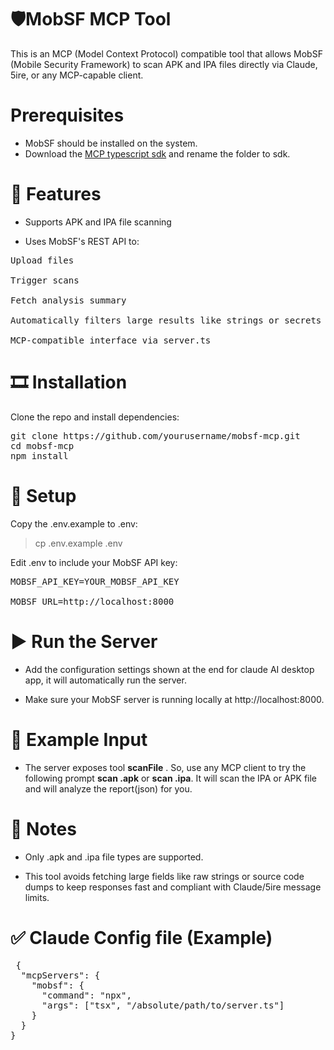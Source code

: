 # 🛡MobSF MCP Tool

This is an MCP (Model Context Protocol) compatible tool that allows MobSF (Mobile Security Framework) to scan APK and IPA files directly via Claude, 5ire, or any MCP-capable client.



# Prerequisites

* MobSF should be installed on the system. 
* Download the [MCP typescript sdk](https://github.com/modelcontextprotocol/typescript-sdk) and rename the folder to sdk.

# 🚀 Features

- Supports APK and IPA file scanning

- Uses MobSF's REST API to:

<pre>Upload files

Trigger scans

Fetch analysis summary

Automatically filters large results like strings or secrets (to prevent output overload)

MCP-compatible interface via server.ts</pre>


# 🎞️ Installation

Clone the repo and install dependencies:

<pre>git clone https://github.com/yourusername/mobsf-mcp.git
cd mobsf-mcp
npm install </pre>


# 🔐 Setup

Copy the .env.example to .env:

> cp .env.example .env

Edit .env to include your MobSF API key:

<pre>MOBSF_API_KEY=YOUR_MOBSF_API_KEY

MOBSF_URL=http://localhost:8000 </pre>


# ▶️ Run the Server

* Add the configuration settings shown at the end for claude AI desktop app, it will automatically run the server.

* Make sure your MobSF server is running locally at http://localhost:8000.

# 🧲 Example Input

* The server exposes tool **scanFile** . So,  use any MCP client to try the following prompt **scan <FILE>.apk** or **scan <FILE>.ipa**. It will scan the IPA or APK file and will analyze the report(json) for you.  


# 📌 Notes

- Only .apk and .ipa file types are supported.

- This tool avoids fetching large fields like raw strings or source code dumps to keep responses fast and compliant with Claude/5ire message limits.


# ✅ Claude Config file (Example)

<pre> {
  "mcpServers": {
    "mobsf": {
      "command": "npx",
      "args": ["tsx", "/absolute/path/to/server.ts"]
    }
  }
} </pre>

